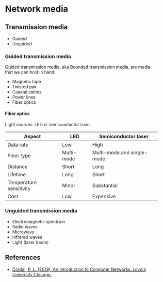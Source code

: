 # Network media
## Transmission media
- Guided
- Unguided
### Guided transmission media
Guided transmission media, aka Bounded transmission media, are media that we can hold in hand:
- Magnetic tape
- Twisted pair
- Coaxial cables
- Power lines
- Fiber optics
#### Fiber optics
Light sources: LED or semiconductor laser.

| Aspect                  | LED        | Semiconductor laser        |
|-------------------------|------------|----------------------------|
| Data rate               | Low        | High                       |
| Fiber type              | Multi-mode | Multi-mode and single-mode |
| Distance                | Short      | Long                       |
| Lifetime                | Long       | Short                      |
| Temperature sensitivity | Minor      | Substantial                |
| Cost                    | Low        | Expensive                  |

### Unguided transmission media
- Electromagnetic spectrum
- Radio waves
- Microwave
- Infrared waves
- Light (laser beam)
## References
- [Dordal, P. L. (2019). An Introduction to Computer Networks. Loyola University Chicago.](http://intronetworks.cs.luc.edu)